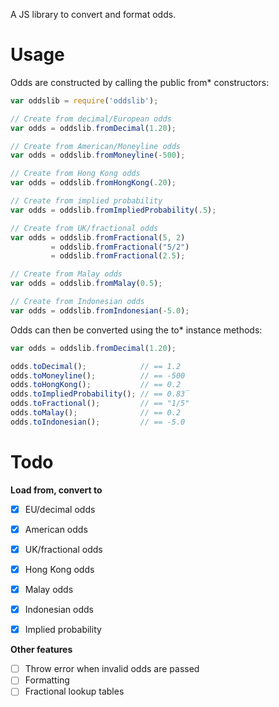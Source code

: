 A JS library to convert and format odds.

# Usage

Odds are constructed by calling the public from* constructors:

```js
var oddslib = require('oddslib');

// Create from decimal/European odds
var odds = oddslib.fromDecimal(1.20);

// Create from American/Moneyline odds
var odds = oddslib.fromMoneyline(-500);

// Create from Hong Kong odds
var odds = oddslib.fromHongKong(.20);

// Create from implied probability
var odds = oddslib.fromImpliedProbability(.5);

// Create from UK/fractional odds
var odds = oddslib.fromFractional(5, 2)
         = oddslib.fromFractional("5/2")
         = oddslib.fromFractional(2.5);

// Create from Malay odds
var odds = oddslib.fromMalay(0.5);

// Create from Indonesian odds
var odds = oddslib.fromIndonesian(-5.0);

```

Odds can then be converted using the to* instance methods:

```js
var odds = oddslib.fromDecimal(1.20);

odds.toDecimal();            // == 1.2
odds.toMoneyline();          // == -500
odds.toHongKong();           // == 0.2
odds.toImpliedProbability(); // == 0.83̅
odds.toFractional();         // == "1/5"
odds.toMalay();              // == 0.2
odds.toIndonesian();         // == -5.0
```

# Todo

**Load from, convert to**

- [x] EU/decimal odds
- [x] American odds
- [x] UK/fractional odds
- [x] Hong Kong odds
- [x] Malay odds
- [x] Indonesian odds
- [x] Implied probability


**Other features**

- [ ] Throw error when invalid odds are passed
- [ ] Formatting
- [ ] Fractional lookup tables
